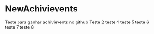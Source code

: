 # NewAchivievents
Teste para ganhar achivievents no github
Teste 2
teste 4
teste 5
teste 6
teste 7
teste 8
